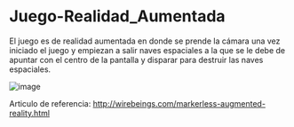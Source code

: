 # Juego-Realidad_Aumentada
 
El juego es de realidad aumentada en donde se prende la cámara una vez iniciado el
juego y empiezan a salir naves espaciales a la que se le debe de apuntar con el centro
de la pantalla y disparar para destruir las naves espaciales.

![image](https://user-images.githubusercontent.com/123279084/224689866-616473b3-e227-4ff5-84f3-96a8bee5ee34.png)

Articulo de referencia:  http://wirebeings.com/markerless-augmented-reality.html
